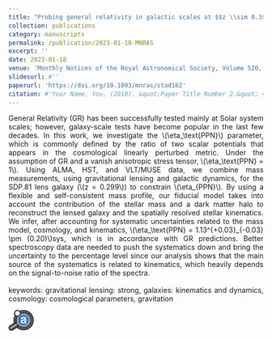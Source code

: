 ```yaml
---
title: "Probing general relativity in galactic scales at $$z \\sim 0.3$$"
collection: publications
category: manuscripts
permalink: /publication/2023-01-18-MNRAS
excerpt: ''
date: 2023-01-18
venue: 'Monthly Notices of the Royal Astronomical Society, Volume 520, Issue 2, April 2023, Pages 1613–1629'
slidesurl: #''
paperurl: 'https://doi.org/10.1093/mnras/stad162'
citation: #'Your Name, You. (2010). &quot;Paper Title Number 2.&quot; <i>Journal 1</i>. 1(2).'
---
```

<div style="text-align: justify">
General Relativity (GR) has been successfully tested mainly at Solar system scales; however, galaxy-scale tests have become popular in the last few decades. In this work, we investigate the \(\eta_\text{PPN}\) parameter, which is commonly defined by the ratio of two scalar potentials that appears in the cosmological linearly perturbed metric. Under the assumption of GR and a vanish anisotropic stress tensor, \(\eta_\text{PPN} = 1\). Using ALMA, HST, and VLT/MUSE data, we combine mass measurements, using gravitational lensing and galactic dynamics, for the SDP.81 lens galaxy (\(z = 0.299\)) to constrain \(\eta_{PPN}\). By using a flexible and self-consistent mass profile, our fiducial model takes into account the contribution of the stellar mass and a dark matter halo to reconstruct the lensed galaxy and the spatially resolved stellar kinematics. We infer, after accounting for systematic uncertainties related to the mass model, cosmology, and kinematics, \(\eta_\text{PPN} = 1.13^{+0.03}_{-0.03} \pm (0.20)\)sys⁠, which is in accordance with GR predictions. Better spectroscopy data are needed to push the systematics down and bring the uncertainty to the percentage level since our analysis shows that the main source of the systematics is related to kinematics, which heavily depends on the signal-to-noise ratio of the spectra.
<br><br>
keywords: gravitational lensing: strong, galaxies: kinematics and dynamics, cosmology: cosmological parameters, gravitation
</div>

<a href='https://ui.adsabs.harvard.edu/abs/2023MNRAS.520.1613M/abstract' target="_blank"><img src="/images/ads_logo.svg" alt="Logo" width="50"></a>
